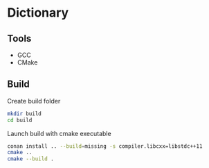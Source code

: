 # Dictionary

## Tools
- GCC
- CMake

## Build

Create build folder
```bash
mkdir build
cd build
```

Launch build with cmake executable
```bash
conan install .. --build=missing -s compiler.libcxx=libstdc++11
cmake ..
cmake --build .
```

